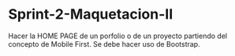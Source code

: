 # Sprint-2-Maquetacion-II
Hacer la HOME PAGE de un porfolio o de un proyecto partiendo del concepto de Mobile First. Se debe hacer uso de Bootstrap.

